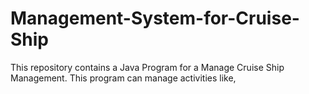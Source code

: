 # Management-System-for-Cruise-Ship
This repository contains a Java Program for a Manage Cruise Ship Management.
This program can manage activities like,
